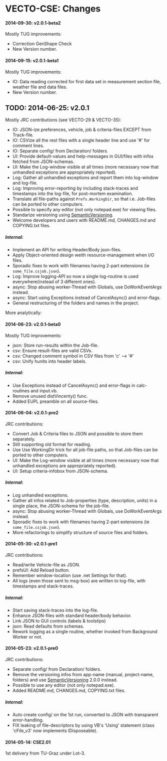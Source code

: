 VECTO-CSE: Changes
===================
#### 2014-09-30: v2.0.1-beta2 ####
Mostly TUG improvements:

  * Correction GenShape Check
  * New Version number.

#### 2014-09-15: v2.0.1-beta1 ####
Mostly TUG improvements:

  * IO: Data reading corrected for first data set in measurement section file, weather file and data files.
  * New Version number.

TODO: 2014-06-25: v2.0.1
--------------------
Mostly JRC contributions (see VECTO-29 & VECTO-35):

  * IO: JSON-ize preferences, vehicle, job & criteria-files EXCEPT from Track-file.
  * IO: CSVize all the rest files with a single header line and use '#' for comment lines.
  * IO: Separate config/ from Declaration/ folders.
  * UI: Provide default-values and help-messages in GUI/files with infos fetched from JSON-schemas.
  * UI: Make the Log-window visible at all times (more necessary now that unhandled exceptions are appropriately reported).
  * Log: Gather all unhandled exceptions and report them into log-window and log-file.
  * Log: Improving error-reporting by including stack-traces and timestamps into the log-file, for post-mortem examination.
  * Translate all file-paths against `Prefs.WorkingDir`, so that i.e. Job-files can be ported to other computers.
  * Possible to specify any editor (not only notepad.exe) for viewing files.
  * Standarize versioning using [SemanticVersioning](http://semver.org/).
  * Welcome developers and users with README.md, CHANGES.md and COPYING.txt files.
##### Internal:
  * Implement an API for writing Header/Body json-files.
  * Apply Object-oriented design weith resource-management when I/O files.
  * Sporadic fixes to work with filenames having 2-part extensions (ie `some_file.csjob.json`).
  * Log: Improve logging-API so now a single log-routine is used everywhere(instead of 3 different ones).
  * async: Stop abusing worker-Thread with Globals, use DoWorkEventArgs instead.
  * async: Start using Exceptions instead of CancelAsync() and error-flags.
  * General restructuring of the folders and names in the project.



More analytically:

#### 2014-06-23: v2.0.1-beta0 ####
Mostly TUG improvements:

  * json: Store run-results within the Job-file.
  * csv: Ensure result-files are valid CSVs.
  * csv: Changed comment symbol in CSV files from 'c' --> '#'
  * csv: Unify hunits into header labels.
##### Internal:
  * Use Exceptions instead of CancelAsync() and error-flags in calc-routines and input.vb.
  * Remove unused distVincenty() func.
  * Added EUPL preamble on all source-files.


#### 2014-06-04: v2.0.1-pre2 ####
JRC contributions:

  * Convert Job & Criteria files to JSON and possible to store them separately.
  * Still supporting old format for reading.
  * Use Use WorkingDir trick for all job-file paths, so that Job-files can be ported to other computers.
  * UI: Make the Log-window visible at all times (more necessary now that unhandled exceptions are appropriately reported).
  * UI: Setup criteria-infobox from JSON-schema.
##### Internal:
  * Log unhandled exceptions.
  * Gather all infos related to Job-properties (type, description, units) in a single place, the JSON-schema for the job-file.
  * async: Stop abusing worker-Thread with Globals, use DoWorkEventArgs instead.
  * Sporadic fixes to work with filenames having 2-part extensions (ie `some_file.csjob.json`).
  * More refactorings to simplify structure of source files and folders.


#### 2014-05-30: v2.0.1-pre1 ####
JRC contributions:

  * Read/write Vehicle-file as JSON.
  * prefsUI: Add Reload button.
  * Remember window-location (use .net Settings for that).
  * All logs (even those sent to msg-box) are written to log-file, with timestamps and stack-traces.
##### Internal:
  * Start saving stack-traces into the log-file.
  * Enhance JSON-files with standard header/body behavior.
  * Link JSON to GUI controls (labels & toolstips)
  * json: Read defaults from schemas.
  * Rework logging as a single routine, whether invoked from Background Worker or not.


#### 2014-05-23: v2.0.1-pre0 ####
JRC contributions:

  * Separate config/ from Declaration/ folders.
  * Remove the versioning infos from app-name (manual, project-name, folders) and 
    use [SemanticVersioning](http://semver.org/) 2.0.0 instead.
  * Possible to use any editor (not only notepad.exe).
  * Added README.md, CHANGES.md, COPYING.txt files.
##### Internal:
  * Auto create config/ on the 1st run, converted to JSON with transparent error-handling.
  * FIX leaking of file-descriptors by using VB's 'Using' statement (class 'cFile_v3' now implements IDisposeable).


#### 2014-05-14: CSE2.01 ####   
1st delivery from TU-Graz under Lot-3.
